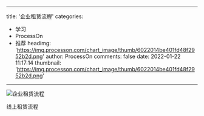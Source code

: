 
---
title: '企业租赁流程'
categories: 
 - 学习
 - ProcessOn
 - 推荐
headimg: 'https://img.processon.com/chart_image/thumb/6022014be401fd48f2952b2d.png'
author: ProcessOn
comments: false
date: 2022-01-22 11:17:14
thumbnail: 'https://img.processon.com/chart_image/thumb/6022014be401fd48f2952b2d.png'
---

<div>   
<img class="thumb" alt="企业租赁流程" src="https://img.processon.com/chart_image/thumb/6022014be401fd48f2952b2d.png" referrerpolicy="no-referrer">
<p>线上租赁流程</p>  
</div>
            